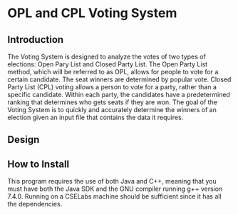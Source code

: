 # OPL and CPL Voting System

## Introduction
The Voting System is designed to analyze the votes of two types of elections: Open Pary List and Closed Party List. The Open Party List method, which will be referred to as OPL, allows for people to vote for a certain candidate. The seat winners are determined by popular vote.
Closed Party List (CPL) voting allows a person to vote for a party, rather than a specific candidate. Within each party, the candidates have a predetermined ranking that determines who gets seats if they are won. The goal of the Voting System is to quickly and accurately determine the winners of an election given an input file that contains the data it requires.

## Design

## How to Install
This program requires the use of both Java and C++, meaning that you must have both the Java SDK and the GNU compiler running g++ version 7.4.0. Running on a CSELabs machine should be sufficient since it has all the dependencies.
